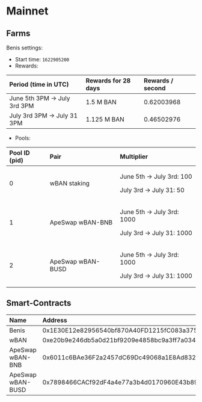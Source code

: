 # Mainnet

## Farms <a id="farms"></a>

Benis settings:

* Start time: `1622905200`
* Rewards:

| Period \(time in UTC\) | Rewards for 28 days | Rewards / second |
| :--- | :--- | :--- |
| June 5th 3PM -&gt; July 3rd 3PM | 1.5 M BAN | 0.62003968 |
| July 3rd 3PM -&gt; July 31 3PM | 1.125 M BAN | 0.46502976 |

* Pools:

<table>
  <thead>
    <tr>
      <th style="text-align:left">Pool ID (pid)</th>
      <th style="text-align:left">Pair</th>
      <th style="text-align:left">Multiplier</th>
    </tr>
  </thead>
  <tbody>
    <tr>
      <td style="text-align:left">0</td>
      <td style="text-align:left">wBAN staking</td>
      <td style="text-align:left">
        <p>June 5th -&gt; July 3rd: 100</p>
        <p>July 3rd -&gt; July 31: 50</p>
      </td>
    </tr>
    <tr>
      <td style="text-align:left">1</td>
      <td style="text-align:left">ApeSwap wBAN-BNB</td>
      <td style="text-align:left">
        <p>June 5th -&gt; July 3rd: 1000</p>
        <p>July 3rd -&gt; July 31: 1000</p>
      </td>
    </tr>
    <tr>
      <td style="text-align:left">2</td>
      <td style="text-align:left">ApeSwap wBAN-BUSD</td>
      <td style="text-align:left">
        <p>June 5th -&gt; July 3rd: 1000</p>
        <p>July 3rd -&gt; July 31: 1000</p>
      </td>
    </tr>
  </tbody>
</table>

## Smart-Contracts <a id="smart-contracts"></a>

| Name | Address |
| :--- | :--- |
| Benis | 0x1E30E12e82956540bf870A40FD1215fC083a3751 |
| wBAN | 0xe20b9e246db5a0d21bf9209e4858bc9a3ff7a034 |
| ApeSwap wBAN-BNB | 0x6011c6BAe36F2a2457dC69Dc49068a1E8Ad832DD |
| ApeSwap wBAN-BUSD | 0x7898466CACf92dF4a4e77a3b4d0170960E43b896 |

